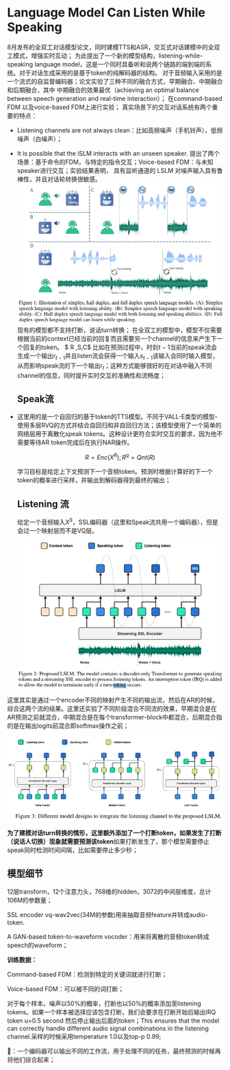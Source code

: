 # Language Model Can Listen While Speaking

8月发布的全双工对话模型论文，同时建模TTS和ASR，交互式对话建模中的全双工模式，增强实时互动；
为此提出了一个新的模型结构，listening-while-speaking language
model，这是一个同时具备听和说两个链路的端到端的系统。对于对话生成采用的是基于token的纯解码器的结构。
对于音频输入采用的是一个流式的自监督编码器；论文实验了三种不同的融合方式，早期融合、中期融合和后期融合，其中
中期融合的效果最优（achieving an optimal balance between speech generation and real-time interaction）；
在command-based FDM 以及voice-based FDM上进行实验；
真实场景下的交互对话系统有两个重要的特点：

* Listening channels are not always clean：比如高频噪声（手机铃声），低频噪声（白噪声）；
* It is possible that the iSLM interacts with an unseen speaker.
  提出了两个场景：基于命令的FDM，与特定的指令交互；Voice-based FDM：与未知speaker进行交互；实验结果表明，
  具有监听通道的 LSLM 对噪声输入具有鲁棒性，并且对话轮转换很敏感。
  ![img.png](./images/img.png)
  现有的模型都不支持打断，说话turn转换；
  在全双工的模型中，模型不仅需要根据当前的context已经当前的回复而且需要另一个channel的信息来产生下一个回复的token。
  $ R ,S,C$
  比如在预测过程中，时刻$t-1$当前的speak流会生成一个输出$r_{t-1}$并且listen流会获得一个输入$s_{t-1}$该输入会同时输入模型，从而影响speak流的下一个输出$r_t$；这种方式能够很好的在对话中融入不同channel的信息，同时提升实时交互的准确性和流畅度；

  ## Speak流
* 这里用的是一个自回归的基于token的TTS模型。不同于VALL-E类型的模型-使用多层RVQ的方式并结合自回归和非自回归方法；该模型使用了一个简单的网络层用于离散化speak tokens。这种设计更符合实时交互的要求，因为他不需要等待AR token完成后在执行NAR操作。

  $$
  R = Enc(X^{R});
  R^{q} = Qnt(R)
  $$

  学习目标是给定上下文预测下一个音频token。预测时根据计算好的下一个token的概率进行采样，并输出到解码器得到最终的输出；

  ## Listening 流

  给定一个音频输入$X^{S}$，SSL编码器（这里和Speak流共用一个编码器），但是会过一个映射层而不是VQ层。

  ![image.png](assets/image.png)

这里其实是通过一个encoder不同的映射产生不同的输出流，然后在AR的时候，综合这两个流的结果。这里还实验了不同阶段混合不同流的效果，早期混合是在AR预测之前就混合，中期混合是在每个transformer-block中都混合，后期混合指的是在输出logits前混合即softmax操作之前；

![image.png](assets/image1.png)

**为了建模对话turn转换的情形，这里额外添加了一个打断token，如果发生了打断（说话人切换）现象就需要预测该token**如果打断发生了，那个模型需要停止speak同时检测时间间隔，比如需要停止多少秒；

## 模型细节

12层transform，12个注意力头，768维的hidden，3072的中间层维度，总计106M的参数量；

SSL encoder vq-wav2vec(34M的参数)用来抽取音频feature并转成audio-token.

A GAN-based token-to-waveform vocoder：用来将离散的音频token转成speech的waveform；

**训练数据：**

Command-based FDM：检测到特定的关键词就进行打断；

Voice-based FDM：可以被不同的词打断；

对于每个样本，噪声以50%的概率，打断也以50%的概率添加至listening tokens。如果一个样本被选择应该包含打断，我们会要求在打断开始后输出IRQ token u=0.5 second 然后停止输出后面的token；This ensures that the model can correctly handle different audio signal combinations in the listening channel.采样的时候采用temperature 1.0以及top-p 0.99;

🤔：一个编码器可以输出不同的工作流，用于处理不同的任务，最终预测的时候再将他们综合起来；
